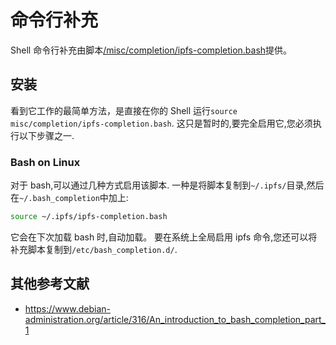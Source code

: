 # 命令行补充

Shell 命令行补充由脚本[/misc/completion/ipfs-completion.bash](https://github.com/ipfs/go-ipfs/blob/master/misc/completion/ipfs-completion.bash)提供。

## 安装

看到它工作的最简单方法，是直接在你的 Shell 运行`source misc/completion/ipfs-completion.bash`. 这只是暂时的,要完全启用它,您必须执行以下步骤之一.

### Bash on Linux

对于 bash,可以通过几种方式启用该脚本. 一种是将脚本复制到`~/.ipfs/`目录,然后在`~/.bash_completion`中加上:

```bash
source ~/.ipfs/ipfs-completion.bash
```

它会在下次加载 bash 时,自动加载。 要在系统上全局启用 ipfs 命令,您还可以将补充脚本复制到`/etc/bash_completion.d/`.

## 其他参考文献

- <https://www.debian-administration.org/article/316/An_introduction_to_bash_completion_part_1>

